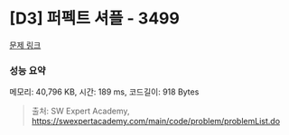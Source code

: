 # [D3] 퍼펙트 셔플 - 3499 

[문제 링크](https://swexpertacademy.com/main/code/problem/problemDetail.do?contestProbId=AWGsRbk6AQIDFAVW) 

### 성능 요약

메모리: 40,796 KB, 시간: 189 ms, 코드길이: 918 Bytes



> 출처: SW Expert Academy, https://swexpertacademy.com/main/code/problem/problemList.do